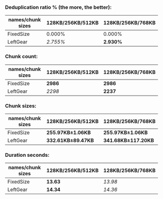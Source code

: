 ### Deduplication ratio % (the more, the better):

| names/chunk sizes | 128KB/256KB/512KB | 128KB/256KB/768KB |
| --------------- | --------------- | --------------- |
| FixedSize       | 0.000%          | 0.000%          |
| LeftGear        | *2.755%*        | **2.930%**      |

### Chunk count:

| names/chunk sizes | 128KB/256KB/512KB | 128KB/256KB/768KB |
| --------------- | --------------- | --------------- |
| FixedSize       | **2986**        | **2986**        |
| LeftGear        | *2298*          | **2237**        |

### Chunk sizes:

| names/chunk sizes | 128KB/256KB/512KB   | 128KB/256KB/768KB    |
| --------------- | ------------------- | -------------------- |
| FixedSize       | **255.97KB±1.06KB** | **255.97KB±1.06KB**  |
| LeftGear        | **332.61KB±89.47KB** | **341.68KB±117.20KB** |

### Duration seconds:

| names/chunk sizes | 128KB/256KB/512KB | 128KB/256KB/768KB |
| --------------- | --------------- | --------------- |
| FixedSize       | **13.63**       | *13.98*         |
| LeftGear        | **14.34**       | *14.36*         |

